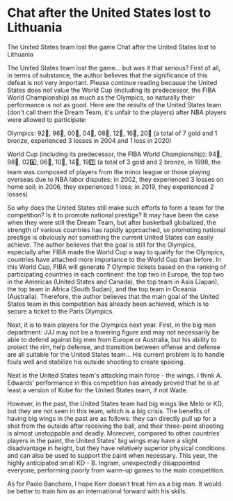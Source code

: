 # Chat after the United States lost to Lithuania

The United States team lost the game 
 Chat after the United States lost to Lithuania

The United States team lost the game... but was it that serious? First of all, in terms of substance, the author believes that the significance of this defeat is not very important. Please continue reading because the United States does not value the World Cup (including its predecessor, the FIBA World Championship) as much as the Olympics, so naturally their performance is not as good. Here are the results of the United States team (don't call them the Dream Team, it's unfair to the players) after NBA players were allowed to participate:

Olympics: 92🥇, 96🥇, 00🥇, 04🥉, 08🥇, 12🥇, 16🥇, 20🥇 (a total of 7 gold and 1 bronze, experienced 3 losses in 2004 and 1 loss in 2020)

World Cup (including its predecessor, the FIBA World Championship): 94🥇, 98🥉, 026️⃣, 06🥉, 10🥇, 14🥇, 197️⃣ (a total of 3 gold and 2 bronze, in 1998, the team was composed of players from the minor league or those playing overseas due to NBA labor disputes; in 2002, they experienced 3 losses on home soil; in 2006, they experienced 1 loss; in 2019, they experienced 2 losses)

So why does the United States still make such efforts to form a team for the competition? Is it to promote national prestige? It may have been the case when they were still the Dream Team, but after basketball globalized, the strength of various countries has rapidly approached, so promoting national prestige is obviously not something the current United States can easily achieve. The author believes that the goal is still for the Olympics, especially after FIBA made the World Cup a way to qualify for the Olympics, countries have attached more importance to the World Cup than before. In this World Cup, FIBA will generate 7 Olympic tickets based on the ranking of participating countries in each continent: the top two in Europe, the top two in the Americas (United States and Canada), the top team in Asia (Japan), the top team in Africa (South Sudan), and the top team in Oceania (Australia). Therefore, the author believes that the main goal of the United States team in this competition has already been achieved, which is to secure a ticket to the Paris Olympics.

Next, it is to train players for the Olympics next year. First, in the big man department: JJJ may not be a towering figure and may not necessarily be able to defend against big men from Europe or Australia, but his ability to protect the rim, help defense, and transition between offense and defense are all suitable for the United States team... His current problem is to handle fouls well and stabilize his outside shooting to create spacing.

Next is the United States team's attacking main force - the wings. I think A. Edwards' performance in this competition has already proved that he is at least a version of Kobe for the United States team, if not Wade.

However, in the past, the United States team had big wings like Melo or KD, but they are not seen in this team, which is a big crisis. The benefits of having big wings in the past are as follows: they can directly pull up for a shot from the outside after receiving the ball, and their three-point shooting is almost unstoppable and deadly. Moreover, compared to other countries' players in the paint, the United States' big wings may have a slight disadvantage in height, but they have relatively superior physical conditions and can also be used to support the paint when necessary. This year, the highly anticipated small KD - B. Ingram, unexpectedly disappointed everyone, performing poorly from warm-up games to the main competition.

As for Paolo Banchero, I hope Kerr doesn't treat him as a big man. It would be better to train him as an international forward with his skills.